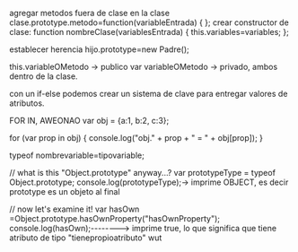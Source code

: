 
agregar metodos fuera de clase en la clase
clase.prototype.metodo=function(variableEntrada)
{
};
crear constructor de  clase:
function nombreClase(variablesEntrada)
{
this.variables=variables;
};

establecer herencia
hijo.prototype=new Padre();

this.variableOMetodo -> publico
var variableOMetodo -> privado, ambos dentro de la clase.


con un if-else podemos crear un sistema de clave para entregar valores de atributos.

FOR IN, AWEONAO
var obj = {a:1, b:2, c:3};
    
for (var prop in obj) {
  console.log("obj." + prop + " = " + obj[prop]);
}

typeof nombrevariable=tipovariable;

// what is this "Object.prototype" anyway...?
var prototypeType = typeof Object.prototype;
console.log(prototypeType);-> imprime OBJECT, es decir prototype es un objeto al final

// now let's examine it!
var hasOwn =Object.prototype.hasOwnProperty("hasOwnProperty");
console.log(hasOwn);--------> imprime true, lo que significa que tiene atributo de tipo "tienepropioatributo" wut
